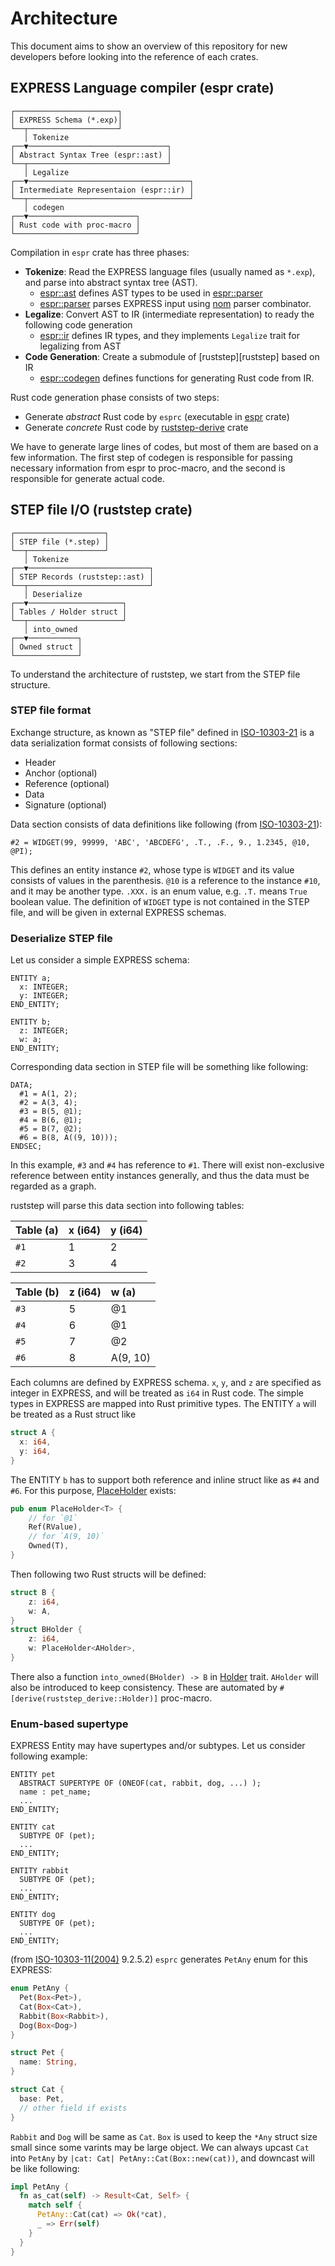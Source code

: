 Architecture
=============

This document aims to show an overview of this repository for new developers before looking into the reference of each crates.

EXPRESS Language compiler (espr crate)
---------------------------------------

```
┌───────────────────────┐
│ EXPRESS Schema (*.exp)│
└──┬────────────────────┘
   │ Tokenize
┌──▼───────────────────────────────┐
│ Abstract Syntax Tree (espr::ast) │
└──┬───────────────────────────────┘
   │ Legalize
┌──▼────────────────────────────────────┐
│ Intermediate Representaion (espr::ir) │
└──┬────────────────────────────────────┘
   │ codegen
┌──▼────────────────────────┐
│ Rust code with proc-macro │
└───────────────────────────┘
```

Compilation in `espr` crate has three phases:

- **Tokenize**: Read the EXPRESS language files (usually named as `*.exp`), and parse into abstract syntax tree (AST).
  - [espr::ast][espr_ast] defines AST types to be used in [espr::parser][espr_parser]
  - [espr::parser][espr_parser] parses EXPRESS input using [nom][nom] parser combinator.
- **Legalize**: Convert AST to IR (intermediate representation) to ready the following code generation
  - [espr::ir][espr_ir] defines IR types, and they implements `Legalize` trait for legalizing from AST
- **Code Generation**: Create a submodule of [ruststep][ruststep] based on IR
  - [espr::codegen][espr_codegen] defines functions for generating Rust code from IR.

[nom]: https://docs.rs/nom/latest/nom/

[espr]:         https://ricosjp.github.io/ruststep/espr/index.html
[espr_ast]:     https://ricosjp.github.io/ruststep/espr/ast/index.html
[espr_parser]:  https://ricosjp.github.io/ruststep/espr/parser/index.html
[espr_ir]:      https://ricosjp.github.io/ruststep/espr/ir/index.html
[espr_codegen]: https://ricosjp.github.io/ruststep/espr/codegen/index.html

Rust code generation phase consists of two steps:

- Generate *abstract* Rust code by `esprc` (executable in [espr][espr] crate)
- Generate *concrete* Rust code by [ruststep-derive][ruststep-derive] crate

We have to generate large lines of codes, but most of them are based on a few information.
The first step of codegen is responsible for passing necessary information from espr to proc-macro,
and the second is responsible for generate actual code.

[ruststep-derive]: https://ricosjp.github.io/ruststep/ruststep_derive/index.html

STEP file I/O (ruststep crate)
-------------------------------

```
┌────────────────────┐
│ STEP file (*.step) │
└──┬─────────────────┘
   │ Tokenize
┌──▼───────────────────────────┐
│ STEP Records (ruststep::ast) │
└──┬───────────────────────────┘
   │ Deserialize
┌──▼─────────────────────┐
│ Tables / Holder struct │
└──┬─────────────────────┘
   │ into_owned
┌──▼───────────┐
│ Owned struct │
└──────────────┘
```

To understand the architecture of ruststep, we start from the STEP file structure.

### STEP file format

Exchange structure, as known as "STEP file" defined in [ISO-10303-21][ISO-10303-21]
is a data serialization format consists of following sections:

- Header
- Anchor (optional)
- Reference (optional)
- Data
- Signature (optional)

Data section consists of data definitions like following (from [ISO-10303-21][ISO-10303-21]):

```
#2 = WIDGET(99, 99999, 'ABC', 'ABCDEFG', .T., .F., 9., 1.2345, @10, @PI);
```

This defines an entity instance `#2`, whose type is `WIDGET` and its value consists of values in the parenthesis.
`@10` is a reference to the instance `#10`, and it may be another type.
`.XXX.` is an enum value, e.g. `.T.` means `True` boolean value.
The definition of `WIDGET` type is not contained in the STEP file, and will be given in external EXPRESS schemas.

### Deserialize STEP file

Let us consider a simple EXPRESS schema:

```
ENTITY a;
  x: INTEGER;
  y: INTEGER;
END_ENTITY;

ENTITY b;
  z: INTEGER;
  w: a;
END_ENTITY;
```

Corresponding data section in STEP file will be something like following:

```
DATA;
  #1 = A(1, 2);
  #2 = A(3, 4);
  #3 = B(5, @1);
  #4 = B(6, @1);
  #5 = B(7, @2);
  #6 = B(8, A((9, 10)));
ENDSEC;
```

In this example, `#3` and `#4` has reference to `#1`.
There will exist non-exclusive reference between entity instances generally, and thus the data must be regarded as a graph.

ruststep will parse this data section into following tables:

| Table (a) | x (i64) | y (i64) |
|:----------|:--------|:--------|
| `#1`      | 1       | 2       |
| `#2`      | 3       | 4       |

| Table (b) | z (i64) | w (a)    |
|:----------|:--------|:---------|
| `#3`      | 5       | @1       |
| `#4`      | 6       | @1       |
| `#5`      | 7       | @2       |
| `#6`      | 8       | A(9, 10) |

Each columns are defined by EXPRESS schema.
`x`, `y`, and `z` are specified as integer in EXPRESS, and will be treated as `i64` in Rust code.
The simple types in EXPRESS are mapped into Rust primitive types.
The ENTITY `a` will be treated as a Rust struct like

```rust
struct A {
  x: i64,
  y: i64,
}
```

The ENTITY `b` has to support both reference and inline struct like as `#4` and `#6`.
For this purpose, [PlaceHolder][PlaceHolder] exists:

```rust
pub enum PlaceHolder<T> {
    // for `@1`
    Ref(RValue),
    // for `A(9, 10)`
    Owned(T),
}
```

Then following two Rust structs will be defined:

```rust
struct B {
    z: i64,
    w: A,
}
struct BHolder {
    z: i64,
    w: PlaceHolder<AHolder>,
}
```

There also a function `into_owned(BHolder) -> B` in [Holder][Holder] trait.
`AHolder` will also be introduced to keep consistency.
These are automated by `#[derive(ruststep_derive::Holder)]` proc-macro.

[Holder]: https://ricosjp.github.io/ruststep/ruststep/tables/trait.Holder.html
[PlaceHolder]: https://ricosjp.github.io/ruststep/ruststep/place_holder/enum.PlaceHolder.html
[ISO-10303-21]: https://www.iso.org/standard/63141.html

### Enum-based supertype

EXPRESS Entity may have supertypes and/or subtypes. Let us consider following example:

```
ENTITY pet
  ABSTRACT SUPERTYPE OF (ONEOF(cat, rabbit, dog, ...) );
  name : pet_name;
  ...
END_ENTITY;

ENTITY cat
  SUBTYPE OF (pet);
  ...
END_ENTITY;

ENTITY rabbit
  SUBTYPE OF (pet);
  ...
END_ENTITY;

ENTITY dog
  SUBTYPE OF (pet);
  ...
END_ENTITY;
```

(from [ISO-10303-11(2004)][ISO-10303-11] 9.2.5.2) `esprc` generates `PetAny` enum for this EXPRESS:

```rust
enum PetAny {
  Pet(Box<Pet>),
  Cat(Box<Cat>),
  Rabbit(Box<Rabbit>),
  Dog(Box<Dog>)
}

struct Pet {
  name: String,
}

struct Cat {
  base: Pet,
  // other field if exists
}
```

`Rabbit` and `Dog` will be same as `Cat`.
`Box` is used to keep the `*Any` struct size small since some varints may be large object.
We can always upcast `Cat` into `PetAny` by `|cat: Cat| PetAny::Cat(Box::new(cat))`,
and downcast will be like following:

```rust
impl PetAny {
  fn as_cat(self) -> Result<Cat, Self> {
    match self {
      PetAny::Cat(cat) => Ok(*cat),
      _ => Err(self)
    }
  }
}
```

[ISO-10303-11]: https://www.iso.org/standard/38047.html
